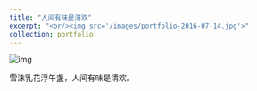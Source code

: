 ```yaml
---
title: "人间有味是清欢"
excerpt: "<br/><img src='/images/portfolio-2016-07-14.jpg'>"
collection: portfolio
---
```


![img](https://sunqinxuan.github.io/images/portfolio-2016-07-14.jpg)

雪沫乳花浮午盏，人间有味是清欢。